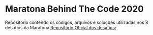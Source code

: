 # Maratona Behind The Code 2020
Repositório contendo os códigos, arquivos e soluções utilizadas nos 8 desafios da Maratona
[Repositório Oficial dos desafios: ](https://github.com/maratonadev-br)
